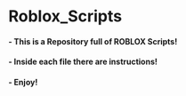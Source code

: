 # Roblox_Scripts

#### - This is a Repository full of ROBLOX Scripts!
#### - Inside each file there are instructions!
#### - Enjoy!


<br>

